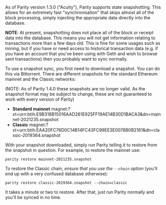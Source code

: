 As of Parity version 1.3.0 ("Acuity"), Parity supports state snapshotting. This allows for an extremely fast "synchronisation" that skips almost all of the block processing, simply injecting the appropriate data directly into the database.

**NOTE**: At present, snapshotting does not place all of the block or receipt data into the database. This means you will not get information relating to transactions more than a few days old. This is fine for some usages such as mining, but if you have or need access to historical transaction data (e.g. if you have an account that you've been using with Geth and wish to browse sent transactions) then you probably want to sync normally.

To use a snapshot sync, you first need to download a snapshot. You can do this via Bittorrent. There are different snapshots for the standard Ethereum mainnet and the Classic networks:

(NOTE: As of Parity 1.4.0 these snapshots are no longer valid. As the snapshot format may be subject to change, these are not guaranteed to work with every version of Parity)

- **Standard mainnet** magnet:?xt=urn:btih:E9B318B15016AAD261E925FF19AE14B30D1BACA3&dn=mainnet-2021235.snapshot
- **Classic** magnet:?xt=urn:btih:EAA20FC76D0C14B14FC43FC99EE3E0078B0B2161&dn=classic-2019364.snapshot

With your snapshot downloaded, simply run Parity telling it to restore from the snapshot in question. For example, to restore the mainnet use:

`parity restore mainnet-2021235.snapshot`

To restore the Classic chain, *ensure that you use the `--chain` option* (you'll end up with a very confused database otherwise):

`parity restore classic-2019364.snapshot --chain=classic`

It takes a minute or two to restore. After that, just run Parity normally and you'll be synced in no time.
